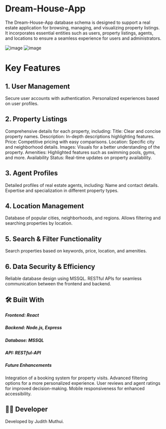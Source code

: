 # Dream-House-App
The Dream-House-App database schema is designed to support a real estate application for browsing, managing, and visualizing property listings. It incorporates essential entities such as users, property listings, agents, and locations to ensure a seamless experience for users and administrators.


![image](https://github.com/user-attachments/assets/afdc5ed2-2571-4f25-89e5-02adcdd31719)
![image](https://github.com/user-attachments/assets/4c00c70c-57c9-40b8-9545-06771434c4e0)



# Key Features
## 1. User Management
Secure user accounts with authentication.
Personalized experiences based on user profiles.
## 2. Property Listings
Comprehensive details for each property, including:
Title: Clear and concise property names.
Description: In-depth descriptions highlighting features.
Price: Competitive pricing with easy comparisons.
Location: Specific city and neighborhood details.
Images: Visuals for a better understanding of the property.
Amenities: Highlighted features such as swimming pools, gyms, and more.
Availability Status: Real-time updates on property availability.
## 3. Agent Profiles
Detailed profiles of real estate agents, including:
Name and contact details.
Expertise and specialization in different property types.
## 4. Location Management
Database of popular cities, neighborhoods, and regions.
Allows filtering and searching properties by location.
## 5. Search & Filter Functionality
Search properties based on keywords, price, location, and amenities.
## 6. Data Security & Efficiency
Reliable database design using MSSQL.
RESTful APIs for seamless communication between the frontend and backend.
## 🛠 Built With
##### Frontend: React
##### Backend: Node.js, Express
##### Database: MSSQL
##### API: RESTful-API
#####  Future Enhancements
Integration of a booking system for property visits.
Advanced filtering options for a more personalized experience.
User reviews and agent ratings for improved decision-making.
Mobile responsiveness for enhanced accessibility.
## 👩‍💻 Developer
Developed by Judith Muthui.


